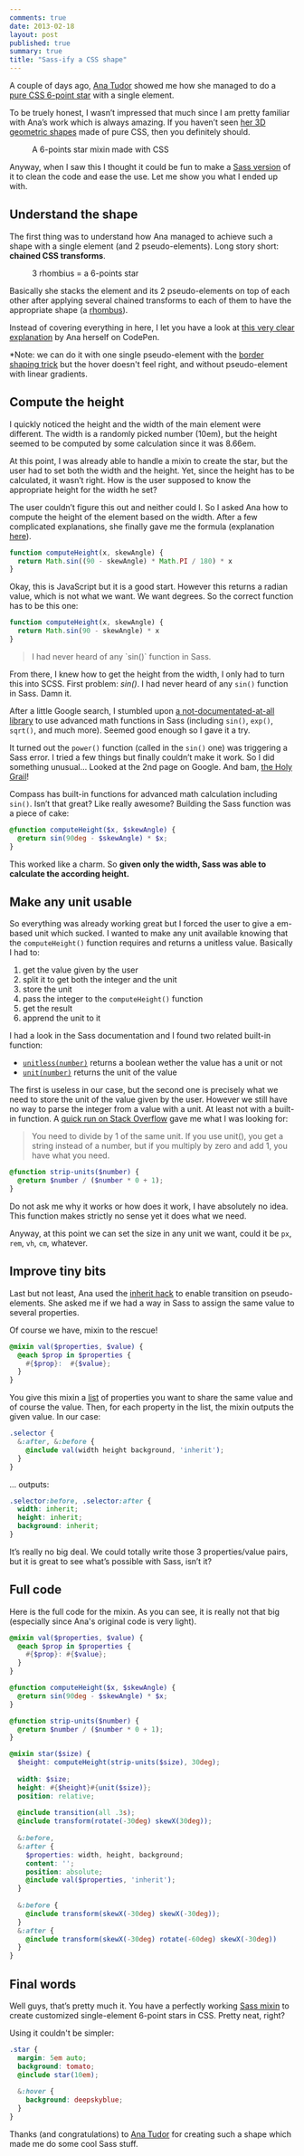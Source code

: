 ```yaml
---
comments: true
date: 2013-02-18
layout: post
published: true
summary: true
title: "Sass-ify a CSS shape"
---
```


A couple of days ago, [Ana Tudor](http://twitter.com/thebabydino) showed me how she managed to do a [pure CSS 6-point star](http://codepen.io/thebabydino/pen/DmklE) with a single element.

To be truely honest, I wasn’t impressed that much since I am pretty familiar with Ana’s work which is always amazing. If you haven’t seen [her 3D geometric shapes](http://stackoverflow.com/users/1397351/ana) made of pure CSS, then you definitely should.

<figure class="figure--right">
<img alt="" src="/images/sass-mixin-star__css-star.png">
<figcaption>A 6-points star mixin made with CSS</figcaption>
</figure>

Anyway, when I saw this I thought it could be fun to make a [Sass version](http://codepen.io/HugoGiraudel/pen/LkoGE) of it to clean the code and ease the use. Let me show you what I ended up with.

## Understand the shape 

The first thing was to understand how Ana managed to achieve such a shape with a single element (and 2 pseudo-elements). Long story short: **chained CSS transforms**.

<figure class="figure--right">
<img src="/images/sass-mixin-star__rhombius.png" alt="">
<figcaption>3 rhombius = a 6-points star</figcaption>
</figure>

Basically she stacks the element and its 2 pseudo-elements on top of each other after applying several chained transforms to each of them to have the appropriate shape (a [rhombus](http://www.mathopenref.com/rhombus.html)).

Instead of covering everything in here, I let you have a look at [this very clear explanation](http://codepen.io/thebabydino/full/ca5fdb3582a6a27e4d3988d6d90952cb) by Ana herself on CodePen.

*Note: we can do it with one single pseudo-element with the [border shaping trick](http://davidwalsh.name/css-triangles) but the hover doesn't feel right, and without pseudo-element with linear gradients.

## Compute the height 

I quickly noticed the height and the width of the main element were different. The width is a randomly picked number (10em), but the height seemed to be computed by some calculation since it was 8.66em.

At this point, I was already able to handle a mixin to create the star, but the user had to set both the width and the height. Yet, since the height has to be calculated, it wasn’t right. How is the user supposed to know the appropriate height for the width he set?

The user couldn’t figure this out and neither could I. So I asked Ana how to compute the height of the element based on the width. After a few complicated explanations, she finally gave me the formula (explanation [here](http://codepen.io/thebabydino/full/ca5fdb3582a6a27e4d3988d6d90952cb)).

```javascript
function computeHeight(x, skewAngle) { 
  return Math.sin((90 - skewAngle) * Math.PI / 180) * x 
}
```

Okay, this is JavaScript but it is a good start. However this returns a radian value, which is not what we want. We want degrees. So the correct function has to be this one:

```javascript
function computeHeight(x, skewAngle) { 
  return Math.sin(90 - skewAngle) * x 
}
```

<blockquote class="pull-quote--right">I had never heard of any `sin()` function in Sass.</blockquote>

From there, I knew how to get the height from the width, I only had to turn this into SCSS. First problem: <em>sin()</em>. I had never heard of any `sin()` function in Sass. Damn it.

After a little Google search, I stumbled upon [a not-documentated-at-all library](https://github.com/adambom/Sass-Math/blob/master/math.scss) to use advanced math functions in Sass (including `sin()`, `exp()`, `sqrt()`, and much more). Seemed good enough so I gave it a try.

It turned out the `power()` function (called in the `sin()` one) was triggering a Sass error. I tried a few things but finally couldn’t make it work. So I did something unusual... Looked at the 2nd page on Google. And bam, [the Holy Grail](http://compass-style.org/reference/compass/helpers/math/)!

Compass has built-in functions for advanced math calculation including `sin()`. Isn’t that great? Like really awesome? Building the Sass function was a piece of cake:

```scss
@function computeHeight($x, $skewAngle) { 
  @return sin(90deg - $skewAngle) * $x;
}
```

This worked like a charm. So **given only the width, Sass was able to calculate the according height.**

## Make any unit usable 

So everything was already working great but I forced the user to give a em-based unit which sucked. I wanted to make any unit available knowing that the `computeHeight()` function requires and returns a unitless value. Basically I had to:

1. get the value given by the user
1. split it to get both the integer and the unit
1. store the unit
1. pass the integer to the `computeHeight()` function
1. get the result
1. apprend the unit to it


I had a look in the Sass documentation and I found two related built-in function:

* [`unitless(number)`](http://sass-lang.com/docs/yardoc/Sass/Script/Functions.html#unitless-instance_method) returns a boolean wether the value has a unit or not
* [`unit(number)`](http://sass-lang.com/docs/yardoc/Sass/Script/Functions.html#unit-instance_method) returns the unit of the value


The first is useless in our case, but the second one is precisely what we need to store the unit of the value given by the user. However we still have no way to parse the integer from a value with a unit. At least not with a built-in function. A [quick run on Stack Overflow](http://stackoverflow.com/a/12335841) gave me what I was looking for:

> You need to divide by 1 of the same unit. If you use unit(), you get a string instead of a number, but if you multiply by zero and add 1, you have what you need.

```scss
@function strip-units($number) {
  @return $number / ($number * 0 + 1);
}
```

Do not ask me why it works or how does it work, I have absolutely no idea. This function makes strictly no sense yet it does what we need.

Anyway, at this point we can set the size in any unit we want, could it be `px`, `rem`, `vh`, `cm`, whatever.

## Improve tiny bits

Last but not least, Ana used the [inherit hack](http://xiel.de/webkit-fix-css-transitions-on-pseudo-elements/) to enable transition on pseudo-elements. She asked me if we had a way in Sass to assign the same value to several properties.

Of course we have, mixin to the rescue!

```scss
@mixin val($properties, $value) {
  @each $prop in $properties { 
    #{$prop}:  #{$value};
  }
}
```

You give this mixin a [list](http://sass-lang.com/docs/yardoc/file.SASS_REFERENCE.html#lists) of properties you want to share the same value and of course the value. Then, for each property in the list, the mixin outputs the given value. In our case:

```scss
.selector {
  &:after, &:before {
    @include val(width height background, 'inherit');
  }
}
```

... outputs:

```scss
.selector:before, .selector:after {
  width: inherit;
  height: inherit;
  background: inherit;
}
```

It’s really no big deal. We could totally write those 3 properties/value pairs, but it is great to see what’s possible with Sass, isn’t it?

## Full code 

Here is the full code for the mixin. As you can see, it is really not that big (especially since Ana's original code is very light).

```scss
@mixin val($properties, $value) {
  @each $prop in $properties { 
    #{$prop}: #{$value};
  }
}

@function computeHeight($x, $skewAngle) { 
  @return sin(90deg - $skewAngle) * $x;
}

@function strip-units($number) {
  @return $number / ($number * 0 + 1);
}

@mixin star($size) {
  $height: computeHeight(strip-units($size), 30deg);
  
  width: $size;
  height: #{$height}#{unit($size)};
  position: relative;
  
  @include transition(all .3s);
  @include transform(rotate(-30deg) skewX(30deg));
    
  &:before, 
  &:after {
    $properties: width, height, background;
    content: '';
    position: absolute;
    @include val($properties, 'inherit');
  }
    
  &:before { 
    @include transform(skewX(-30deg) skewX(-30deg)); 
  }
  &:after { 
    @include transform(skewX(-30deg) rotate(-60deg) skewX(-30deg)) 
  }
}
```

## Final words 

Well guys, that’s pretty much it. You have a perfectly working [Sass mixin](http://codepen.io/HugoGiraudel/pen/Lcexi) to create customized single-element 6-point stars in CSS. Pretty neat, right?

Using it couldn't be simpler:

```scss
.star {
  margin: 5em auto;
  background: tomato;
  @include star(10em);
  
  &:hover {
    background: deepskyblue;
  }
}
```

Thanks (and congratulations) to [Ana Tudor](http://twitter.com/thebabydino) for creating such a shape which made me do some cool Sass stuff.

